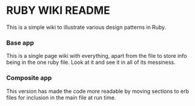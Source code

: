 # RUBY WIKI README

This is a simple wiki to illustrate various design patterns in Ruby.

### Base app 
This is a single page wiki with everything, apart from the file to store info being in the one ruby file. Look at it and see it in all of its messiness.

### Composite app
This version has made the code more readable by moving sections to erb files for inclusion in the main file at run time.
